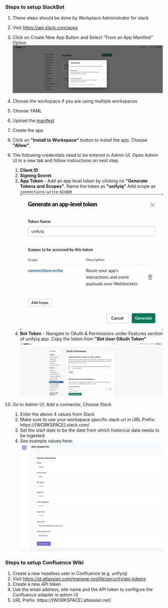 ### Steps to setup SlackBot

1. These steps should be done by Workplace Administrator for slack
2. Visit https://api.slack.com/apps
3. Click on Create New App Button and Select "From an App Manifest"
   Option ![Create Slack Bot](/resources/images/slack_bot_create.png)
4. Choose the workspace if you are using multiple workspaces
5. Choose YAML
6. Upload the [manifest](unifyiq.yaml)
7. Create the app
8. Click on **"Install to Workspace"** button to install the app. Choose **"Allow"**. 
9. The following credentials need to be entered in Admin UI. Open Admin UI in a new tab and follow instructions on next step.
    1. **Client ID**
    2. **Signing Secret**
    3. **App Token** - Add an app level token by clicking on **"Generate Tokens and Scopes"**.
       Name the token as **"unifyiq"**
       Add scope as `connections:write` scope
       <br>![App Token](/resources/images/app_token.png)<br>
    5. **Bot Token** - Navigate to OAuth & Permissions under Features section of unifyiq app. Copy the token from **"Bot
       User OAuth Token"** ![Bot Auth Token](/resources/images/auth_token.png)
   
10. Go to Admin UI, Add a connector, Choose Slack.
      1. Enter the above 4 values from Slack
      2. Make sure to use your workspace specific slack url in URL Prefix: https://[WORKSPACE].slack.com/
      3. Set the start date to be the date from which historical data needs to be ingested.
      4. See example values here:
      ![Admin UI](/resources/images/slack_setup_image.png)


### Steps to setup Confluence Wiki
1. Create a new headless user in Confluence (e.g. unifyiq)
2. Visit https://id.atlassian.com/manage-profile/security/api-tokens
3. Create a new API token
4. Use the email address, site name and the API token to configure the Confluence adapter in admin UI
5. URL Prefix: https://[WORKSPACE].atlassian.net/


